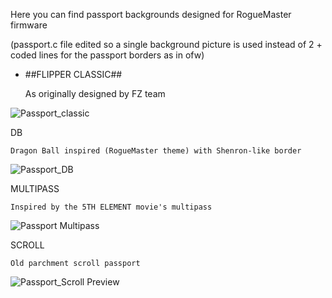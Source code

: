 Here you can find passport backgrounds designed for RogueMaster firmware

(passport.c file edited so a single background picture is used instead of 2 + coded lines for the passport borders as in ofw)

- ##FLIPPER CLASSIC##
  
    As originally designed by FZ team

![Passport_classic](https://user-images.githubusercontent.com/110337784/193915304-e60b9682-474b-4667-9ab0-8d852262734e.jpg)

    
DB

    Dragon Ball inspired (RogueMaster theme) with Shenron-like border
    
![Passport_DB](https://user-images.githubusercontent.com/110337784/193915884-4c48a45e-7c0e-45fa-9315-208324df10c3.jpg)
    
    
MULTIPASS

    Inspired by the 5TH ELEMENT movie's multipass
    
![Passport Multipass](https://user-images.githubusercontent.com/110337784/193912069-df02dbbb-1c00-477f-8093-adaeda9f14ac.png)

    
SCROLL

    Old parchment scroll passport
    
![Passport_Scroll Preview](https://user-images.githubusercontent.com/110337784/193912129-68c148ec-77bb-403d-a77c-e249e7f19fab.jpg)
